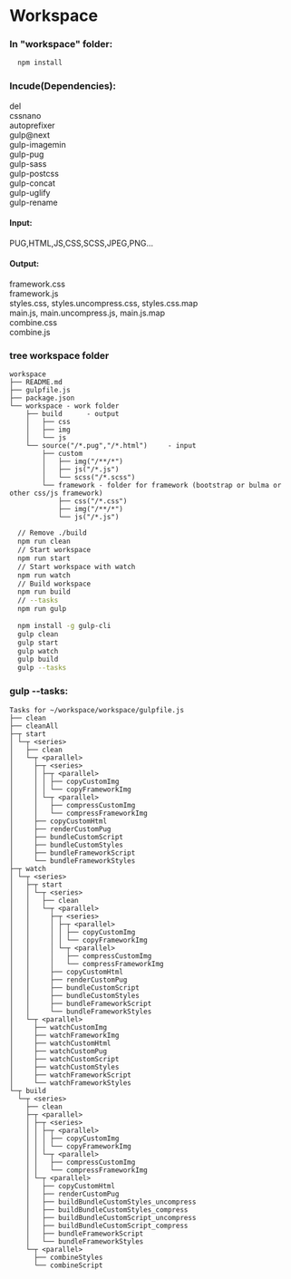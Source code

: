 # Workspace

### In "workspace" folder:
```bash
  npm install
```
### Incude(Dependencies):
del  
cssnano  
autoprefixer  
gulp@next  
gulp-imagemin  
gulp-pug  
gulp-sass  
gulp-postcss  
gulp-concat  
gulp-uglify  
gulp-rename  

#### Input:
PUG,HTML,JS,CSS,SCSS,JPEG,PNG...

#### Output:
framework.css  
framework.js  
styles.css, styles.uncompress.css, styles.css.map  
main.js, main.uncompress.js, main.js.map  
combine.css  
combine.js  
### tree workspace folder
```
workspace
├── README.md
├── gulpfile.js
├── package.json
└── workspace - work folder
    ├── build      - output
    │   ├── css
    │   ├── img
    │   └── js
    └── source("/*.pug","/*.html")     - input
        ├── custom
        │   ├── img("/**/*")
        │   ├── js("/*.js")
        │   └── scss("/*.scss")
        └── framework - folder for framework (bootstrap or bulma or other css/js framework)
            ├── css("/*.css")
            ├── img("/**/*")
            └── js("/*.js")
```

```bash
  // Remove ./build
  npm run clean
  // Start workspace
  npm run start
  // Start workspace with watch
  npm run watch
  // Build workspace
  npm run build
  // --tasks
  npm run gulp
  
  npm install -g gulp-cli
  gulp clean
  gulp start
  gulp watch
  gulp build
  gulp --tasks
```

### gulp --tasks:
```
Tasks for ~/workspace/workspace/gulpfile.js
├── clean
├── cleanAll
├─┬ start
│ └─┬ <series>
│   ├── clean
│   └─┬ <parallel>
│     ├─┬ <series>
│     │ ├─┬ <parallel>
│     │ │ ├── copyCustomImg
│     │ │ └── copyFrameworkImg
│     │ └─┬ <parallel>
│     │   ├── compressCustomImg
│     │   └── compressFrameworkImg
│     ├── copyCustomHtml
│     ├── renderCustomPug
│     ├── bundleCustomScript
│     ├── bundleCustomStyles
│     ├── bundleFrameworkScript
│     └── bundleFrameworkStyles
├─┬ watch
│ └─┬ <series>
│   ├─┬ start
│   │ └─┬ <series>
│   │   ├── clean
│   │   └─┬ <parallel>
│   │     ├─┬ <series>
│   │     │ ├─┬ <parallel>
│   │     │ │ ├── copyCustomImg
│   │     │ │ └── copyFrameworkImg
│   │     │ └─┬ <parallel>
│   │     │   ├── compressCustomImg
│   │     │   └── compressFrameworkImg
│   │     ├── copyCustomHtml
│   │     ├── renderCustomPug
│   │     ├── bundleCustomScript
│   │     ├── bundleCustomStyles
│   │     ├── bundleFrameworkScript
│   │     └── bundleFrameworkStyles
│   └─┬ <parallel>
│     ├── watchCustomImg
│     ├── watchFrameworkImg
│     ├── watchCustomHtml
│     ├── watchCustomPug
│     ├── watchCustomScript
│     ├── watchCustomStyles
│     ├── watchFrameworkScript
│     └── watchFrameworkStyles
└─┬ build
  └─┬ <series>
    ├── clean
    ├─┬ <parallel>
    │ ├─┬ <series>
    │ │ ├─┬ <parallel>
    │ │ │ ├── copyCustomImg
    │ │ │ └── copyFrameworkImg
    │ │ └─┬ <parallel>
    │ │   ├── compressCustomImg
    │ │   └── compressFrameworkImg
    │ └─┬ <parallel>
    │   ├── copyCustomHtml
    │   ├── renderCustomPug
    │   ├── buildBundleCustomStyles_uncompress
    │   ├── buildBundleCustomStyles_compress
    │   ├── buildBundleCustomScript_uncompress
    │   ├── buildBundleCustomScript_compress
    │   ├── bundleFrameworkScript
    │   └── bundleFrameworkStyles
    └─┬ <parallel>
      ├── combineStyles
      └── combineScript
```